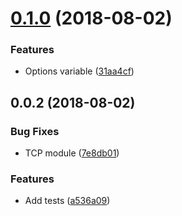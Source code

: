 <a name="0.1.0"></a>
# [0.1.0](https://github.com/Teletunnel/teletunnel-protocols/compare/v0.0.2...v0.1.0) (2018-08-02)


### Features

* Options variable ([31aa4cf](https://github.com/Teletunnel/teletunnel-protocols/commit/31aa4cf))



<a name="0.0.2"></a>
## 0.0.2 (2018-08-02)


### Bug Fixes

* TCP module ([7e8db01](https://github.com/Teletunnel/teletunnel-protocols/commit/7e8db01))


### Features

* Add tests ([a536a09](https://github.com/Teletunnel/teletunnel-protocols/commit/a536a09))



